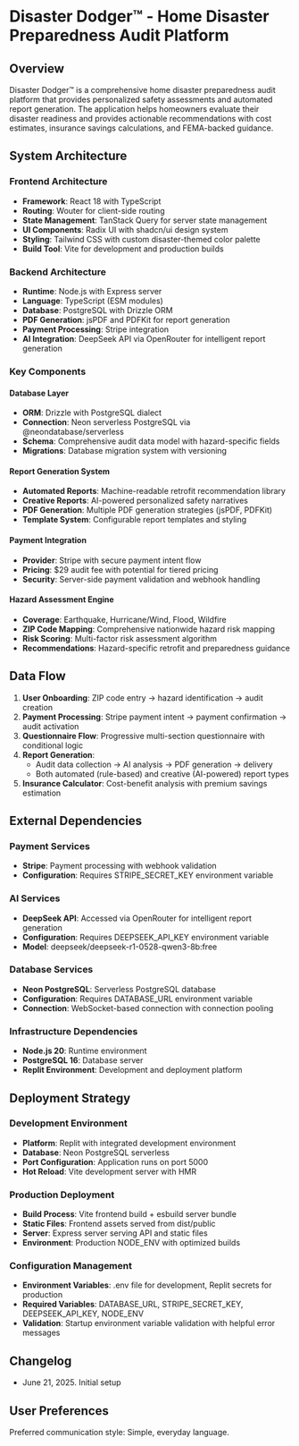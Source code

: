 # Disaster Dodger™ - Home Disaster Preparedness Audit Platform

## Overview

Disaster Dodger™ is a comprehensive home disaster preparedness audit platform that provides personalized safety assessments and automated report generation. The application helps homeowners evaluate their disaster readiness and provides actionable recommendations with cost estimates, insurance savings calculations, and FEMA-backed guidance.

## System Architecture

### Frontend Architecture
- **Framework**: React 18 with TypeScript
- **Routing**: Wouter for client-side routing
- **State Management**: TanStack Query for server state management
- **UI Components**: Radix UI with shadcn/ui design system
- **Styling**: Tailwind CSS with custom disaster-themed color palette
- **Build Tool**: Vite for development and production builds

### Backend Architecture
- **Runtime**: Node.js with Express server
- **Language**: TypeScript (ESM modules)
- **Database**: PostgreSQL with Drizzle ORM
- **PDF Generation**: jsPDF and PDFKit for report generation
- **Payment Processing**: Stripe integration
- **AI Integration**: DeepSeek API via OpenRouter for intelligent report generation

### Key Components

#### Database Layer
- **ORM**: Drizzle with PostgreSQL dialect
- **Connection**: Neon serverless PostgreSQL via @neondatabase/serverless
- **Schema**: Comprehensive audit data model with hazard-specific fields
- **Migrations**: Database migration system with versioning

#### Report Generation System
- **Automated Reports**: Machine-readable retrofit recommendation library
- **Creative Reports**: AI-powered personalized safety narratives
- **PDF Generation**: Multiple PDF generation strategies (jsPDF, PDFKit)
- **Template System**: Configurable report templates and styling

#### Payment Integration
- **Provider**: Stripe with secure payment intent flow
- **Pricing**: $29 audit fee with potential for tiered pricing
- **Security**: Server-side payment validation and webhook handling

#### Hazard Assessment Engine
- **Coverage**: Earthquake, Hurricane/Wind, Flood, Wildfire
- **ZIP Code Mapping**: Comprehensive nationwide hazard risk mapping
- **Risk Scoring**: Multi-factor risk assessment algorithm
- **Recommendations**: Hazard-specific retrofit and preparedness guidance

## Data Flow

1. **User Onboarding**: ZIP code entry → hazard identification → audit creation
2. **Payment Processing**: Stripe payment intent → payment confirmation → audit activation
3. **Questionnaire Flow**: Progressive multi-section questionnaire with conditional logic
4. **Report Generation**: 
   - Audit data collection → AI analysis → PDF generation → delivery
   - Both automated (rule-based) and creative (AI-powered) report types
5. **Insurance Calculator**: Cost-benefit analysis with premium savings estimation

## External Dependencies

### Payment Services
- **Stripe**: Payment processing with webhook validation
- **Configuration**: Requires STRIPE_SECRET_KEY environment variable

### AI Services
- **DeepSeek API**: Accessed via OpenRouter for intelligent report generation
- **Configuration**: Requires DEEPSEEK_API_KEY environment variable
- **Model**: deepseek/deepseek-r1-0528-qwen3-8b:free

### Database Services
- **Neon PostgreSQL**: Serverless PostgreSQL database
- **Configuration**: Requires DATABASE_URL environment variable
- **Connection**: WebSocket-based connection with connection pooling

### Infrastructure Dependencies
- **Node.js 20**: Runtime environment
- **PostgreSQL 16**: Database server
- **Replit Environment**: Development and deployment platform

## Deployment Strategy

### Development Environment
- **Platform**: Replit with integrated development environment
- **Database**: Neon PostgreSQL serverless
- **Port Configuration**: Application runs on port 5000
- **Hot Reload**: Vite development server with HMR

### Production Deployment
- **Build Process**: Vite frontend build + esbuild server bundle
- **Static Files**: Frontend assets served from dist/public
- **Server**: Express server serving API and static files
- **Environment**: Production NODE_ENV with optimized builds

### Configuration Management
- **Environment Variables**: .env file for development, Replit secrets for production
- **Required Variables**: DATABASE_URL, STRIPE_SECRET_KEY, DEEPSEEK_API_KEY, NODE_ENV
- **Validation**: Startup environment variable validation with helpful error messages

## Changelog

- June 21, 2025. Initial setup

## User Preferences

Preferred communication style: Simple, everyday language.